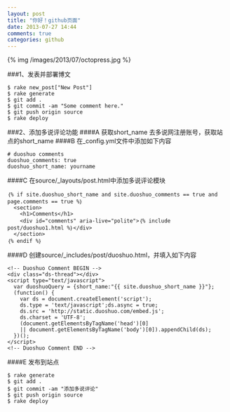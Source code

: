 ```yaml
---
layout: post
title: "你好！github页面"
date: 2013-07-27 14:44
comments: true
categories: github
---
```



{% img /images/2013/07/octopress.jpg %}




###1、发表并部署博文

```
$ rake new_post["New Post"]
$ rake generate
$ git add .
$ git commit -am "Some comment here." 
$ git push origin source
$ rake deploy
```

###2、添加多说评论功能
####A 获取short_name
去多说网注册账号，获取站点的short_name
####B 在_config.yml文件中添加如下内容

```
# duoshuo comments
duoshuo_comments: true
duoshuo_short_name: yourname
```
####C 在source/_layouts/post.html中添加多说评论模块

```
｛% if site.duoshuo_short_name and site.duoshuo_comments == true and page.comments == true %｝
  <section>
    <h1>Comments</h1>
    <div id="comments" aria-live="polite">｛% include post/duoshuo1.html %｝</div>
  </section>
｛% endif %｝
```
####D 创建source/_includes/post/duoshuo.html，并填入如下内容

```
<!-- Duoshuo Comment BEGIN -->
<div class="ds-thread"></div>
<script type="text/javascript">
  var duoshuoQuery = {short_name:"{{ site.duoshuo_short_name }}"};
  (function() {
    var ds = document.createElement('script');
    ds.type = 'text/javascript';ds.async = true;
    ds.src = 'http://static.duoshuo.com/embed.js';
    ds.charset = 'UTF-8';
    (document.getElementsByTagName('head')[0] 
    || document.getElementsByTagName('body')[0]).appendChild(ds);
  })();
</script>
<!-- Duoshuo Comment END -->
```
####E 发布到站点

```
$ rake generate
$ git add .
$ git commit -am "添加多说评论" 
$ git push origin source
$ rake deploy
```

